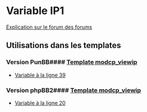 # Variable IP1
[Explication sur le forum des forums](http://forum.forumactif.com/t294113-listing-des-variables#IP1)
## Utilisations dans les templates
### Version PunBB#### [Template modcp_viewip](punbb/modcp_viewip.md)
* [Variable à la ligne 39](../punbb/modcp_viewip.tpl#L39)
### Version phpBB2#### [Template modcp_viewip](subsilver/modcp_viewip.md)
* [Variable à la ligne 20](../subsilver/modcp_viewip.tpl#L20)